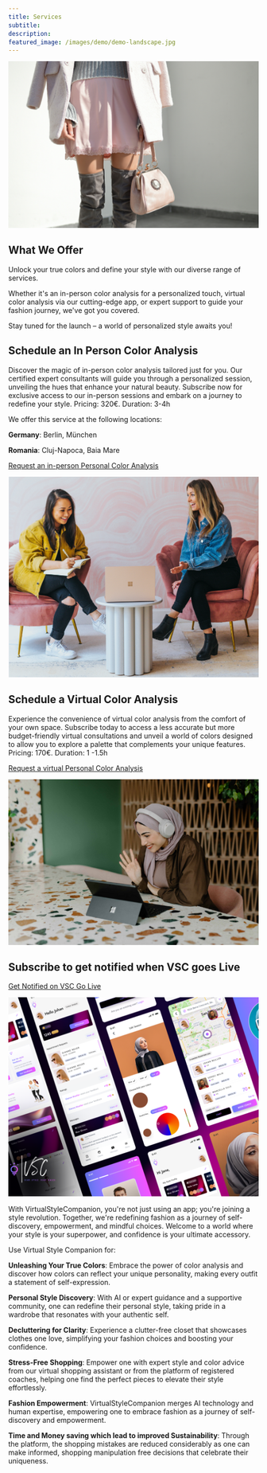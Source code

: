 ```yaml
---
title: Services
subtitle: 
description: 
featured_image: /images/demo/demo-landscape.jpg
---
```


![](/images/tamara-bellis-AreMq4SKhPA-unsplash.jpg)

## What We Offer

Unlock your true colors and define your style with our diverse range of services. 

Whether it's an in-person color analysis for a personalized touch, virtual color analysis via our cutting-edge app, or expert support to guide your fashion journey, we've got you covered. 

Stay tuned for the launch – a world of personalized style awaits you!


## Schedule an In Person Color Analysis

Discover the magic of in-person color analysis tailored just for you. Our certified expert consultants will guide you through a personalized session, unveiling the hues that enhance your natural beauty. Subscribe now for exclusive access to our in-person sessions and embark on a journey to redefine your style. Pricing: 320€. Duration: 3-4h

We offer this service at the following locations: 

**Germany**: Berlin, München 

**Romania**: Cluj-Napoca, Baia Mare

[Request an in-person Personal Color Analysis](mailto:virtualstylecompanion@tuta.com?subject=InPersonSession&body=your%20message%20goes%20here)

![](/images/services/Screenshot%20from%202024-01-20%2020-50-48.png)


## Schedule a Virtual Color Analysis

Experience the convenience of virtual color analysis from the comfort of your own space. Subscribe today to access a less accurate but more budget-friendly virtual consultations and unveil a world of colors designed to allow you to explore a palette that complements your unique features. Pricing: 170€. Duration: 1 -1.5h


[Request a virtual Personal Color Analysis](mailto:virtualstylecompanion@tuta.com?subject=VirtualSession&body=your%20message%20goes%20here)

![](/images/services/Screenshot%20from%202024-01-20%2020-51-30.png)


## Subscribe to get notified when VSC goes Live

[Get Notified on VSC Go Live](mailto:virtualstylecompanion@tuta.com?subject=Subscribe&body=I%20would%20like%20to%20subscribe%20for%20the%20go%20live%20notification)

![](/images/services/download_app.png)

With VirtualStyleCompanion, you're not just using an app; you're joining a style revolution. Together, we're redefining fashion as a journey of self-discovery, empowerment, and mindful choices. Welcome to a world where your style is your superpower, and confidence is your ultimate accessory.

Use Virtual Style Companion for: 

**Unleashing Your True Colors**: Embrace the power of color analysis and discover how colors can
reflect your unique personality, making every outfit a statement of self-expression.

**Personal Style Discovery**: With AI or expert guidance and a supportive community, one can redefine their personal style, taking pride in a wardrobe that resonates with your authentic self.

**Decluttering for Clarity**: Experience a clutter-free closet that showcases clothes one love, simplifying your fashion choices and boosting your confidence.

**Stress-Free Shopping**: Empower one with expert style and color advice from our
virtual shopping assistant or from the platform of registered coaches, helping one find
the perfect pieces to elevate their style effortlessly.

**Fashion Empowerment**: VirtualStyleCompanion merges AI technology and human
expertise, empowering one to embrace fashion as a journey of self-discovery and
empowerment.

**Time and Money saving which lead to improved Sustainability**: Through the platform, the shopping mistakes are reduced considerably as one can make informed, shopping manipulation free decisions that celebrate their uniqueness.

